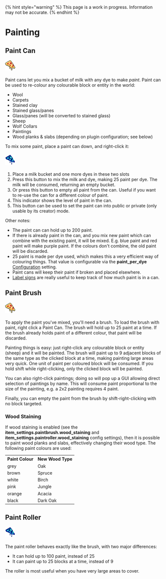 {% hint style="warning" %}
This page is a work in progress. Information may not be accurate.
{% endhint %}

# Painting
## Paint Can
#### ![recipe-paint-can](../../../.gitbook/assets/WIP.png)
Paint cans let you mix a bucket of milk with any dye to make <em>paint</em>.  Paint can be used to re-colour any colourable block or entity in the world:

* Wool
* Carpets
* Stained clay
* Stained glass/panes
* Glass/panes (will be converted to stained glass)
* Sheep
* Wolf Collars
* Paintings
* Wood planks & slabs (depending on plugin configuration; see below)

To mix some paint, place a paint can down, and right-click it:
#### ![paint-can-gui](../../../.gitbook/assets/WIP2.png)
1. Place a milk bucket and one more dyes in these two slots
2. Press this button to mix the milk and dye, making 25 paint per dye.  The milk will be consumed, returning an empty bucket. 
3. Or press this button to empty all paint from the can.  Useful if you want to re-use the can for a different colour of paint.
4. This indicator shows the level of paint in the can.
5. This button can be used to set the paint can into public or private (only usable by its creator) mode.

Other notes:
* The paint can can hold up to 200 paint.
* If there is already paint in the can, and you mix new paint which can combine with the existing paint, it will be mixed.  E.g. blue paint and red paint will make purple paint.  If the colours don't combine, the old paint will be discarded.
* 25 paint is made per dye used, which makes this a very efficient way of colouring things.  That value is configurable via the <strong>paint_per_dye</strong> [Configuration](../configuration.md) setting.
* Paint cans will keep their paint if broken and placed elsewhere.
* [Label signs](../Items/README.md) are really useful to keep track of how much paint is in a can.

## Paint Brush
#### ![recipe-paint-brush](../../../.gitbook/assets/WIP.png)
To apply the paint you've mixed, you'll need a brush.  To load the brush with paint, right click a Paint Can.  The brush will hold up to 25 paint at a time.  If the brush already holds paint of a different colour, that paint will be discarded.

Painting things is easy: just right-click any colourable block or entity (sheep) and it will be painted.  The brush will paint up to 9 adjacent blocks of the same type as the clicked block at a time, making painting large areas very quick.  One unit of paint per coloured block will be consumed.  If you hold shift while right-clicking, only the clicked block will be painted.

You can also right-click paintings; doing so will pop up a GUI allowing direct selection of paintings by name.  This will consume paint proportional to the size of the painting, e.g. a 2x2 painting requires 4 paint.

Finally, you can empty the paint from the brush by shift-right-clicking with no block targeted.

### Wood Staining
If wood staining is enabled (see the <strong>item_settings.paintbrush.wood_staining</strong> and <strong>item_settings.paintroller.wood_staining</strong> config settings), then it is possible to paint wood planks and slabs, effectively changing their wood type.  The following paint colours are used:

<table><tbody><tr><th>Paint Colour</th><th>New Wood Type</th></tr>
<tr><td>grey</td><td>Oak</td></tr>
<tr><td>brown</td><td>Spruce</td></tr>
<tr><td>white</td><td>Birch</td></tr>
<tr><td>pink</td><td>Jungle</td></tr>
<tr><td>orange</td><td>Acacia</td></tr>
<tr><td>black</td><td>Dark Oak</td></tr>
</tbody></table>

## Paint Roller
#### ![recipe-paint-roller](../../../.gitbook/assets/WIP2.png)

The paint roller behaves exactly like the brush, with two major differences:

* It can hold up to 100 paint, instead of 25
* It can paint up to 25 blocks at a time, instead of 9

The roller is most useful when you have very large areas to cover.
